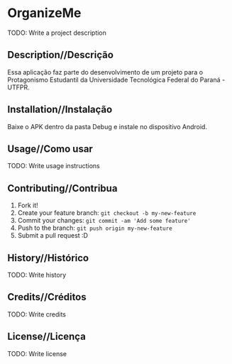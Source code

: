 
# OrganizeMe
TODO: Write a project description

## Description//Descrição
Essa aplicação faz parte do desenvolvimento de um projeto para o Protagonismo Estudantil da Universidade Tecnológica Federal do Paraná - UTFPR.
## Installation//Instalação
Baixe o APK dentro da pasta Debug e instale no dispositivo Android.
## Usage//Como usar
TODO: Write usage instructions
## Contributing//Contribua
1. Fork it!
2. Create your feature branch: `git checkout -b my-new-feature`
3. Commit your changes: `git commit -am 'Add some feature'`
4. Push to the branch: `git push origin my-new-feature`
5. Submit a pull request :D
## History//Histórico
TODO: Write history
## Credits//Créditos
TODO: Write credits
## License//Licença
TODO: Write license
